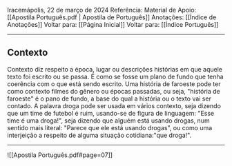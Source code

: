 Iracemápolis, 22 de março de 2024
Referência:
Material de Apoio: [[Apostila Português.pdf | Apostila de Português]]
Anotações: [[Índice de Anotações]]
Voltar para: [[Página Inicial]]
Voltar para: [[Índice Português]]
___________________
## Contexto
Contexto diz respeito a época, lugar ou descrições histórias em que aquele texto foi escrito ou se passa. É como se fosse um plano de fundo que tenha coerência com o que está sendo escrito. Uma história de faroeste pode ter como contexto filmes do gênero ou épocas passadas, ou seja, "história de faroeste" é o pano de fundo, a base do qual a história ou o texto vai ser contado. 
A palavra droga pode ser usada em vários contexto, seja dizendo que um time de futebol é ruim, usando-se de figura de linguagem: "Esse time é uma droga!", seja dizendo que alguém está usando drogas, num sentido mais literal: "Parece que ele está usando drogas", ou como uma interjeição a respeito de alguma situação cotidiana:"que droga!".

___________________

![[Apostila Português.pdf#page=07]]
